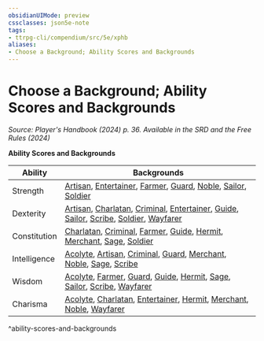 ```yaml
---
obsidianUIMode: preview
cssclasses: json5e-note
tags:
- ttrpg-cli/compendium/src/5e/xphb
aliases:
- Choose a Background; Ability Scores and Backgrounds
---
```

# Choose a Background; Ability Scores and Backgrounds
*Source: Player's Handbook (2024) p. 36. Available in the <span title='Systems Reference Document (5.2)'>SRD</span> and the Free Rules (2024)* 

**Ability Scores and Backgrounds**

| Ability | Backgrounds |
|---------|-------------|
| Strength | [Artisan](/3-Mechanics/CLI/backgrounds/artisan-xphb.md), [Entertainer](/3-Mechanics/CLI/backgrounds/entertainer-xphb.md), [Farmer](/3-Mechanics/CLI/backgrounds/farmer-xphb.md), [Guard](/3-Mechanics/CLI/backgrounds/guard-xphb.md), [Noble](/3-Mechanics/CLI/backgrounds/noble-xphb.md), [Sailor](/3-Mechanics/CLI/backgrounds/sailor-xphb.md), [Soldier](/3-Mechanics/CLI/backgrounds/soldier-xphb.md) |
| Dexterity | [Artisan](/3-Mechanics/CLI/backgrounds/artisan-xphb.md), [Charlatan](/3-Mechanics/CLI/backgrounds/charlatan-xphb.md), [Criminal](/3-Mechanics/CLI/backgrounds/criminal-xphb.md), [Entertainer](/3-Mechanics/CLI/backgrounds/entertainer-xphb.md), [Guide](/3-Mechanics/CLI/backgrounds/guide-xphb.md), [Sailor](/3-Mechanics/CLI/backgrounds/sailor-xphb.md), [Scribe](/3-Mechanics/CLI/backgrounds/scribe-xphb.md), [Soldier](/3-Mechanics/CLI/backgrounds/soldier-xphb.md), [Wayfarer](/3-Mechanics/CLI/backgrounds/wayfarer-xphb.md) |
| Constitution | [Charlatan](/3-Mechanics/CLI/backgrounds/charlatan-xphb.md), [Criminal](/3-Mechanics/CLI/backgrounds/criminal-xphb.md), [Farmer](/3-Mechanics/CLI/backgrounds/farmer-xphb.md), [Guide](/3-Mechanics/CLI/backgrounds/guide-xphb.md), [Hermit](/3-Mechanics/CLI/backgrounds/hermit-xphb.md), [Merchant](/3-Mechanics/CLI/backgrounds/merchant-xphb.md), [Sage](/3-Mechanics/CLI/backgrounds/sage-xphb.md), [Soldier](/3-Mechanics/CLI/backgrounds/soldier-xphb.md) |
| Intelligence | [Acolyte](/3-Mechanics/CLI/backgrounds/acolyte-xphb.md), [Artisan](/3-Mechanics/CLI/backgrounds/artisan-xphb.md), [Criminal](/3-Mechanics/CLI/backgrounds/criminal-xphb.md), [Guard](/3-Mechanics/CLI/backgrounds/guard-xphb.md), [Merchant](/3-Mechanics/CLI/backgrounds/merchant-xphb.md), [Noble](/3-Mechanics/CLI/backgrounds/noble-xphb.md), [Sage](/3-Mechanics/CLI/backgrounds/sage-xphb.md), [Scribe](/3-Mechanics/CLI/backgrounds/scribe-xphb.md) |
| Wisdom | [Acolyte](/3-Mechanics/CLI/backgrounds/acolyte-xphb.md), [Farmer](/3-Mechanics/CLI/backgrounds/farmer-xphb.md), [Guard](/3-Mechanics/CLI/backgrounds/guard-xphb.md), [Guide](/3-Mechanics/CLI/backgrounds/guide-xphb.md), [Hermit](/3-Mechanics/CLI/backgrounds/hermit-xphb.md), [Sage](/3-Mechanics/CLI/backgrounds/sage-xphb.md), [Sailor](/3-Mechanics/CLI/backgrounds/sailor-xphb.md), [Scribe](/3-Mechanics/CLI/backgrounds/scribe-xphb.md), [Wayfarer](/3-Mechanics/CLI/backgrounds/wayfarer-xphb.md) |
| Charisma | [Acolyte](/3-Mechanics/CLI/backgrounds/acolyte-xphb.md), [Charlatan](/3-Mechanics/CLI/backgrounds/charlatan-xphb.md), [Entertainer](/3-Mechanics/CLI/backgrounds/entertainer-xphb.md), [Hermit](/3-Mechanics/CLI/backgrounds/hermit-xphb.md), [Merchant](/3-Mechanics/CLI/backgrounds/merchant-xphb.md), [Noble](/3-Mechanics/CLI/backgrounds/noble-xphb.md), [Wayfarer](/3-Mechanics/CLI/backgrounds/wayfarer-xphb.md) |
^ability-scores-and-backgrounds